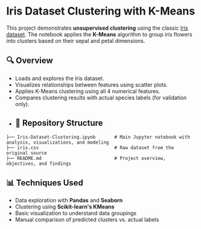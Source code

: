 # Iris Dataset Clustering with K-Means

This project demonstrates **unsupervised clustering** using the classic [Iris dataset](https://gist.github.com/netj/8836201). The notebook applies the **K-Means** algorithm to group iris flowers into clusters based on their sepal and petal dimensions.

## 🔍 Overview

- Loads and explores the Iris dataset.
- Visualizes relationships between features using scatter plots.
- Applies K-Means clustering using all 4 numerical features.
- Compares clustering results with actual species labels (for validation only).

* ## 📁 Repository Structure  
```
├── Iris-Dataset-Clustering.ipynb       # Main Jupyter notebook with analysis, visualizations, and modeling
├── iris.csv                            # Raw dataset from the original source
├── README.md                           # Project overview, objectives, and findings
```

## 📊 Techniques Used
- Data exploration with **Pandas** and **Seaborn**
- Clustering using **Scikit-learn's KMeans**
- Basic visualization to understand data groupings
- Manual comparison of predicted clusters vs. actual labels
